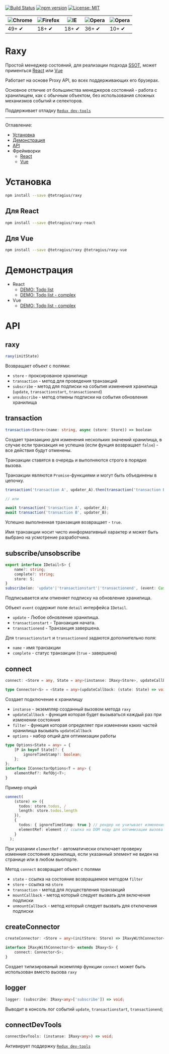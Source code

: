 [![Build Status](https://travis-ci.org/Tetragius/raxy.svg?branch=master)](https://travis-ci.org/Tetragius/raxy) [![npm version](https://badge.fury.io/js/%40tetragius%2Fraxy.svg)](https://badge.fury.io/js/%40tetragius%2Fraxy) [![License: MIT](https://img.shields.io/badge/License-MIT-yellow.svg)](https://opensource.org/licenses/MIT)

![Chrome](https://raw.githubusercontent.com/alrra/browser-logos/master/src/chrome/chrome_48x48.png) | ![Firefox](https://raw.githubusercontent.com/alrra/browser-logos/master/src/firefox/firefox_48x48.png) | ![IE](https://raw.githubusercontent.com/alrra/browser-logos/master/src/edge/edge_48x48.png) | ![Opera](https://raw.githubusercontent.com/alrra/browser-logos/master/src/opera/opera_48x48.png) | ![Opera](https://raw.githubusercontent.com/alrra/browser-logos/master/src/safari/safari_48x48.png) |
--- | --- | --- | --- | --- |
49+ ✔ | 18+ ✔ | 18+ ✔ | 36+ ✔ | 10+ ✔ | 

# Raxy

Простой менеджер состояний, для реализации подхода [SSOT](https://en.wikipedia.org/wiki/Single_source_of_truth), может применться [React](https://reactjs.org/) или [Vue](https://vuejs.org/)

Работает на основе Proxy API, во всех поддерживающих его брузерах.

Основное отличие от большинства менеджеров состояний - работа с хранилищем, как с обычным объектом, без использования сложных механизмов событий и селекторов.

Поддерживает отладку [`Redux dev-tools`](https://chrome.google.com/webstore/detail/redux-devtools/lmhkpmbekcpmknklioeibfkpmmfibljd?hl=ru)

---
Оглавление:
- [Установка](#demo)
- [Демонстрация](#simple-usage)
- [API](#installation)
- Фреймворки
  - [React](https://github.com/Tetragius/raxy/tree/master/packages/raxy-react)
  - [Vue](https://github.com/Tetragius/raxy/tree/master/packages/raxy-vue)


# Установка

```sh
npm install --save @tetragius/raxy
```

## Для React

```sh
npm install --save @tetragius/raxy-react
```

## Для Vue

```sh
npm install --save @tetragius/raxy @tetragius/raxy-vue
```

# Демонстрация

- React
  - [DEMO: Todo list](https://codesandbox.io/s/raxy-demo-3mur7)
  - [DEMO: Todo list - complex](https://codesandbox.io/s/raxy-demo-complex-5syo0)
- Vue
  - [DEMO: Todo list - complex](https://codesandbox.io/s/raxy-demo-complex-5syo0)


# API

## raxy

```javascript
raxy(initState)
```

Возвращает объект с полями:
- `store` - проксированое хранилище
- `transaction` - метод для проведения транзакций
- `subscribe` - метод для подписки на события изменения хранилища (`update`, `transactionstart`, `transactionend`)
- `unsubscribe` - метод отмены подписки на события обновления хранилища

## transaction

```typescript
transaction<Store>(name: string, async (store: Store)) => boolean
```

Создает транзакцию для изменения нескольких значений хранилища, в случае если транзакция не успешна (если фунция возвращает `false`) - все действия будут отменены.

Транзакции ставятся в очередь и выполняются строго в порядке вызова.

Транзакции являются `Promise`-функциями и могут быть объединены в цепочку.

```typescript
transaction('transaction A', updater_A).then(transaction('transaction B', updater_B));

// или

await transaction('transaction A', updater_A);
await transaction('transaction B', updater_B);
```

Успешно выполненная транзакция возвращает - `true`.

Имя транзакции носит чисто иннформативный характер и может быть выбрано на усмотрение разработчика.

## subscribe/unsobscribe

```typescript
export interface IDetail<S> {
    name?: string;
    complete?: string;
    store: S;
}
subscribe(on: 'update'|'transactionstart'|'transactionend', (event: CustomEvent<IDetail>) => void)
```

Подписывается или отменяет подписку на обновление хранилища. 

Объект `event` содержит поле `detail` интерфейса `IDetail`.

- `update` - Любое обновление хранилища.
- `transactionstart` - Транзакция начата.
- `transactionend` - Транзакция завершена.

Для `transactionstart` и `transactionend` задаются дополнительно поля:
- `name` - имя транзакции
- `complete` - статус транзакции (`true` - завершена)

## connect

```typescript
connect: <Store = any, State = any>(instanse: IRaxy<Store>, updateCallback: (state: State) => void, filter?: Filter<Store, State>, options?: IConnectorOptions<any> & Options<State>) => IConnector<Store, State>;

type Connector<S> = <State = any>(updateCallback: (state: State) => void, filter?: Filter<S, State>, options?: IConnectorOptions & Options<State>) => IConnector<S, State>;
```

Создает подключение к хранилищу

- `instanse` - экземпляр созданный вызовом метода `raxy`
- `updateCallback` - функция которая будет вызываться каждый раз при изменении состояния
- `filter` - функция которая определяет при изменении каких частей хранилища вызывать `updateCallback`
- `options` - набор опций для оптимизации работы

```typescript
type Options<State = any> = {
    [P in keyof State]?: {
        ignoreTimeStamp?: boolean;
    };
};
interface IConnectorOptions<T = any> {
    elementRef?: RefObj<T>;
}
```

Пример опций

```typescript
connect(
    (store) => ({
      todos: store.todos, /
      length: store.todos.length 
    }),
    {
      todos: { ignoreTimeStamp: true } // рендер не учитывает изменения состояния дочерних элеиентов
      elementRef: element // ссылка на DOM ноду для оптимизации вызова updateCallback
    }
  );
```

При указании `elementRef` - автоматически отключает проверку изменния состояния хранилища, если указанный элемент не виден на странице или в любом вьюпорте.

Метод `connect` возвращает объект с полями

- `state` - ссылка на состояние возвращаемое методом `filter`
- `store` - ссылка на `store`
- `transaction` - метод для лсуществления транзакций
- `mountCallback` - метод который следует вызвать для включения подписки
- `unmountCallback` - метод который следует вызвать для отключения подписки

## createConnector

```typescript
createConnector: <Store = any>(initStore: Store) => IRaxyWithConnector<Store>;

interface IRaxyWithConnector<S> extends IRaxy<S> {
    connect: Connector<S>;
}
```

Создает типизированый экземпляр функции `connect` может быть использован вместо вызова `raxy`

## logger

```typescript
logger: (subscribe: IRaxy<any>['subscribe']) => void;
```

Выводит в консоль лог событий `update`, `transactionstart`, `transactionend`;

## connectDevTools

```typescript
connectDevTools: (instanse: IRaxy<any>) => void;
```

Активирует поддержку [`Redux dev-tools`](https://chrome.google.com/webstore/detail/redux-devtools/lmhkpmbekcpmknklioeibfkpmmfibljd?hl=ru)